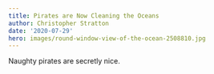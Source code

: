```yaml
---
title: Pirates are Now Cleaning the Oceans
author: Christopher Stratton
date: '2020-07-29'
hero: images/round-window-view-of-the-ocean-2508810.jpg
---
```

Naughty pirates are secretly nice.
